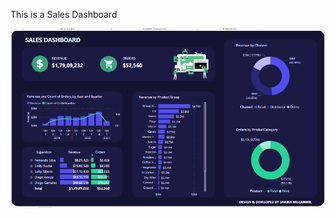 This is a Sales Dashboard

<img src="https://github.com/iamskm/Microsoft-Power-BI-Dashboards/blob/main/Sales%20Dashboard/Sales%20Dashboard.png" style="max-width: 100%;">
